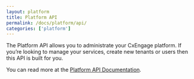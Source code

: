 ```yaml
---
layout: platform
title: Platform API
permalink: /docs/platform/api/
categories: ['platform']
---
```


The Platform API allows you to administrate your CxEngage platform. If you’re looking to manage your services, create new tenants or users then this API is built for you.

You can read more at the [Platform API
Documentation](http://docs.cxengage.com/platform/).
